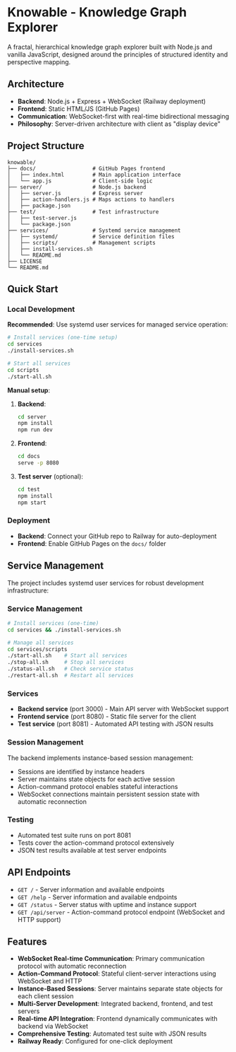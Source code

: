 # Knowable - Knowledge Graph Explorer

A fractal, hierarchical knowledge graph explorer built with Node.js and vanilla JavaScript, designed around the principles of structured identity and perspective mapping.

## Architecture

- **Backend**: Node.js + Express + WebSocket (Railway deployment)
- **Frontend**: Static HTML/JS (GitHub Pages)
- **Communication**: WebSocket-first with real-time bidirectional messaging
- **Philosophy**: Server-driven architecture with client as "display device"

## Project Structure

```
knowable/
├── docs/                  # GitHub Pages frontend
│   ├── index.html         # Main application interface
│   └── app.js             # Client-side logic
├── server/                # Node.js backend
│   ├── server.js          # Express server
│   ├── action-handlers.js # Maps actions to handlers
│   ├── package.json
├── test/                  # Test infrastructure
│   ├── test-server.js
│   └── package.json
├── services/              # Systemd service management
│   ├── systemd/           # Service definition files
│   ├── scripts/           # Management scripts
│   ├── install-services.sh
│   └── README.md
├── LICENSE
└── README.md
```

## Quick Start

### Local Development

**Recommended**: Use systemd user services for managed service operation:
```bash
# Install services (one-time setup)
cd services
./install-services.sh

# Start all services
cd scripts
./start-all.sh
```

**Manual setup**:
1. **Backend**:
   ```bash
   cd server
   npm install
   npm run dev
   ```

2. **Frontend**:
   ```bash
   cd docs
   serve -p 8080
   ```

3. **Test server** (optional):
   ```bash
   cd test
   npm install
   npm start
   ```

### Deployment

- **Backend**: Connect your GitHub repo to Railway for auto-deployment
- **Frontend**: Enable GitHub Pages on the `docs/` folder

## Service Management

The project includes systemd user services for robust development infrastructure:

### Service Management
```bash
# Install services (one-time)
cd services && ./install-services.sh

# Manage all services
cd services/scripts
./start-all.sh    # Start all services
./stop-all.sh     # Stop all services
./status-all.sh   # Check service status
./restart-all.sh  # Restart all services
```

### Services
- **Backend service** (port 3000) - Main API server with WebSocket support
- **Frontend service** (port 8080) - Static file server for the client  
- **Test service** (port 8081) - Automated API testing with JSON results

### Session Management
The backend implements instance-based session management:
- Sessions are identified by instance headers
- Server maintains state objects for each active session
- Action-command protocol enables stateful interactions
- WebSocket connections maintain persistent session state with automatic reconnection

### Testing
- Automated test suite runs on port 8081
- Tests cover the action-command protocol extensively
- JSON test results available at test server endpoints

## API Endpoints

- `GET /` - Server information and available endpoints
- `GET /help` - Server information and available endpoints
- `GET /status` - Server status with uptime and instance support
- `GET /api/server` - Action-command protocol endpoint (WebSocket and HTTP support)

## Features

- **WebSocket Real-time Communication**: Primary communication protocol with automatic reconnection
- **Action-Command Protocol**: Stateful client-server interactions using WebSocket and HTTP
- **Instance-Based Sessions**: Server maintains separate state objects for each client session
- **Multi-Server Development**: Integrated backend, frontend, and test servers
- **Real-time API Integration**: Frontend dynamically communicates with backend via WebSocket
- **Comprehensive Testing**: Automated test suite with JSON results
- **Railway Ready**: Configured for one-click deployment
